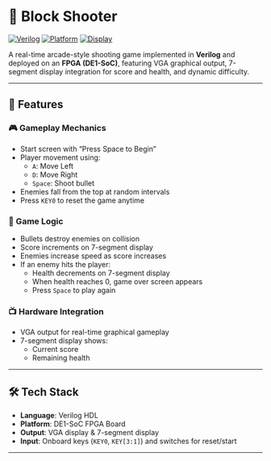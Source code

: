 # 🧱 Block Shooter

[![Verilog](https://img.shields.io/badge/HDL-Verilog-blue?style=for-the-badge)](https://en.wikipedia.org/wiki/Verilog)
[![Platform](https://img.shields.io/badge/Platform-DE1--SoC-0078D7?style=for-the-badge)](https://www.terasic.com.tw/cgi-bin/page/archive.pl?Language=English&CategoryNo=139&No=836)
[![Display](https://img.shields.io/badge/Output-VGA%20+%207--Segment-yellow?style=for-the-badge)]()

A real-time arcade-style shooting game implemented in **Verilog** and deployed on an **FPGA (DE1-SoC)**, featuring VGA graphical output, 7-segment display integration for score and health, and dynamic difficulty.

---

## 🚀 Features

### 🎮 Gameplay Mechanics
- Start screen with “Press Space to Begin”
- Player movement using:
  - `A`: Move Left
  - `D`: Move Right
  - `Space`: Shoot bullet
- Enemies fall from the top at random intervals
- Press `KEY0` to reset the game anytime

### 🧠 Game Logic
- Bullets destroy enemies on collision
- Score increments on 7-segment display
- Enemies increase speed as score increases
- If an enemy hits the player:
  - Health decrements on 7-segment display
  - When health reaches 0, game over screen appears
  - Press `Space` to play again

### 📺 Hardware Integration
- VGA output for real-time graphical gameplay
- 7-segment display shows:
  - Current score
  - Remaining health

---

## 🛠 Tech Stack

- **Language**: Verilog HDL  
- **Platform**: DE1-SoC FPGA Board  
- **Output**: VGA display & 7-segment display  
- **Input**: Onboard keys (`KEY0`, `KEY[3:1]`) and switches for reset/start

---
